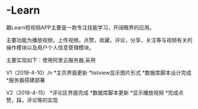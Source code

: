 # -Learn


趣Learn短视频APP主要是一款专注技能学习，开阔眼界的应用。

主要功能为播放视频，上传视频，点赞，收藏，评论，分享，关注等与视频有关的操作模块以及用户个人信息管理模块。

主要实现如下：使用阿里云服务器,采用

V1（2018-4-10）/n
*主页界面更新
*listview显示图片形式
*数据库脚本设计完成
*服务器搭建部署

V2（2018-4-15）
*评论区界面完成
*数据库脚本更新
*显示播放视频
*完成点赞，踩，评论等的实现
